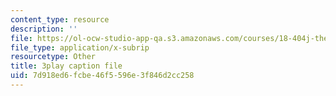 ```yaml
---
content_type: resource
description: ''
file: https://ol-ocw-studio-app-qa.s3.amazonaws.com/courses/18-404j-theory-of-computation-fall-2020/7d918ed6fcbe46f5596e3f846d2cc258_q3xvno_KgRY.srt
file_type: application/x-subrip
resourcetype: Other
title: 3play caption file
uid: 7d918ed6-fcbe-46f5-596e-3f846d2cc258
---
```

